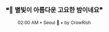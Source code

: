 <div align="center">

<br>

<h3>❝🌙 별빛이 아름다운 고요한 밤이네요❞</h3>

<sub>02:00 AM • Seoul 🌙 • by CrowRish</sub>

<br>

</div>